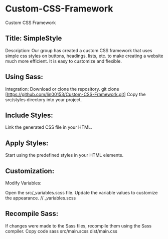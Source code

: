 # Custom-CSS-Framework
Custom CSS Framework

## Title: SimpleStyle
Description: Our group has created a custom CSS framework that uses simple css styles on buttons, headings, lists, etc. to make creating a website much more efficient. It is easy to customize and flexible. 

## Using Sass:
Integration:
Download or clone the repository.
git clone [https://github.com/lin00153/Custom-CSS-Framework.git]
Copy the src/styles directory into your project.

## Include Styles:
Link the generated CSS file in your HTML.
<link rel="stylesheet" href="styles.css">

## Apply Styles:
Start using the predefined styles in your HTML elements.

## Customization:
Modify Variables:

Open the src/_variables.scss file.
Update the variable values to customize the appearance.
// _variables.scss

## Recompile Sass:
If changes were made to the Sass files, recompile them using the Sass compiler.
Copy code
sass src/main.scss dist/main.css

